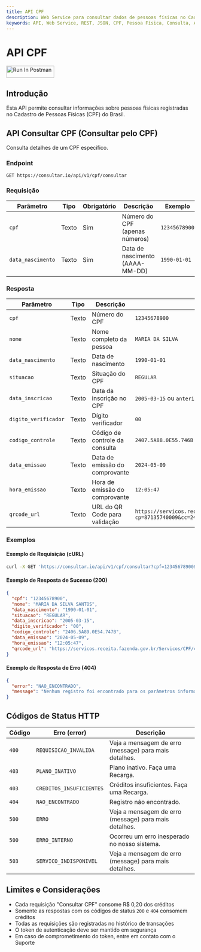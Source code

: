 ```yaml
---
title: API CPF
description: Web Service para consultar dados de pessoas físicas no Cadastro de Pessoas Físicas (CPF)
keywords: API, Web Service, REST, JSON, CPF, Pessoa Física, Consulta, API, Brasil
---
```


# API CPF

[<img src="https://run.pstmn.io/button.svg" alt="Run In Postman" style="width: 128px; height: 32px;">](https://god.gw.postman.com/run-collection/49657121-67b8bdd6-d2a3-4670-919d-23be3058fa49?action=collection%2Ffork&source=rip_markdown&collection-url=entityId%3D49657121-67b8bdd6-d2a3-4670-919d-23be3058fa49%26entityType%3Dcollection%26workspaceId%3Daff38029-3b6a-4292-a751-b410e14cec19)

## Introdução

Esta API permite consultar informações sobre pessoas físicas registradas no Cadastro de Pessoas Físicas (CPF) do Brasil.

## API Consultar CPF (Consultar pelo CPF)

Consulta detalhes de um CPF específico.

### Endpoint

`GET https://consultar.io/api/v1/cpf/consultar`

### Requisição

| Parâmetro | Tipo | Obrigatório | Descrição | Exemplo |
| --- | --- | --- | --- | --- |
| `cpf` | Texto | Sim | Número do CPF (apenas números) | `12345678900` |
| `data_nascimento` | Texto | Sim | Data de nascimento (AAAA-MM-DD) | `1990-01-01` |

### Resposta

| Parâmetro | Tipo | Descrição | Exemplo |
| --- | --- | --- | --- |
| `cpf` | Texto | Número do CPF | `12345678900` |
| `nome` | Texto | Nome completo da pessoa | `MARIA DA SILVA` |
| `data_nascimento` | Texto | Data de nascimento | `1990-01-01` |
| `situacao` | Texto | Situação do CPF | `REGULAR` |
| `data_inscricao` | Texto | Data da inscrição no CPF | `2005-03-15` ou `anterior a 10/11/1990` |
| `digito_verificador` | Texto | Dígito verificador | `00` |
| `codigo_controle` | Texto | Código de controle da consulta | `2407.5A88.0E55.746B` |
| `data_emissao` | Texto | Data de emissão do comprovante | `2024-05-09` |
| `hora_emissao` | Texto | Hora de emissão do comprovante | `12:05:47` |
| `qrcode_url` | Texto | URL do QR Code para validação | `https://servicos.receita.fazenda.gov.br/Servicos/CPF/ca/ResultadoAut.asp?cp=87135740009&cc=24075A880E55746B&de=09052025&he=120547&dv=00&em=01` |

### Exemplos

#### Exemplo de Requisição (cURL)

```bash
curl -X GET 'https://consultar.io/api/v1/cpf/consultar?cpf=12345678900&data_nascimento=1990-01-01' -H 'Authorization: Token <seu-token>'
```

#### Exemplo de Resposta de Sucesso (200)

```json
{
  "cpf": "12345678900",
  "nome": "MARIA DA SILVA SANTOS",
  "data_nascimento": "1990-01-01",
  "situacao": "REGULAR",
  "data_inscricao": "2005-03-15",
  "digito_verificador": "00",
  "codigo_controle": "2406.5A89.0E54.747B",
  "data_emissao": "2024-05-09",
  "hora_emissao": "12:05:47",
  "qrcode_url": "https://servicos.receita.fazenda.gov.br/Servicos/CPF/ca/ResultadoAut.asp?cp=12345678900&cc=24065A890E54747B&de=09052024&he=120547&dv=00&em=01"
}
```

#### Exemplo de Resposta de Erro (404)

```json
{
  "error": "NAO_ENCONTRADO",
  "message": "Nenhum registro foi encontrado para os parâmetros informados."
}
```

## Códigos de Status HTTP

| Código | Erro (error) | Descrição |
| --- | --- | --- |
| `400` | `REQUISICAO_INVALIDA` | Veja a mensagem de erro (message) para mais detalhes. |
| `403` | `PLANO_INATIVO` | Plano inativo. Faça uma Recarga. |
| `403` | `CREDITOS_INSUFICIENTES` | Créditos insuficientes. Faça uma Recarga. |
| `404` | `NAO_ENCONTRADO` | Registro não encontrado. |
| `500` | `ERRO` | Veja a mensagem de erro (message) para mais detalhes. |
| `500` | `ERRO_INTERNO` | Ocorreu um erro inesperado no nosso sistema. |
| `503` | `SERVICO_INDISPONIVEL` | Veja a mensagem de erro (message) para mais detalhes. |

## Limites e Considerações

- Cada requisição "Consultar CPF" consome R$ 0,20 dos créditos
- Somente as respostas com os códigos de status `200` e `404` consomem créditos
- Todas as requisições são registradas no histórico de transações
- O token de autenticação deve ser mantido em segurança
- Em caso de comprometimento do token, entre em contato com o Suporte
